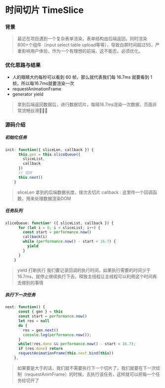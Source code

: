 # 时间切片 TimeSlice
### 背景
> 最近在项目遇到一个复杂表单渲染，表单结构由后端返回，同时渲染800+个组件（input select table upload等等），导致白屏时间超过5S，严重影响用户体验，作为一个有理想的前端，这不能忍，必须优化。

### 优化思路与结果
- 人的眼睛大约每秒可以看到 60 帧，那么就代表我们每 16.7ms 就要看到 1 帧，所以每16.7ms就要渲染一次
- requestAnimationFrame
- generator yield

> 拿到后端返回数据后，进行数据切片，每隔16.7ms渲染一次数据，页面非常流畅丝滑👻👻👻

### 源码介绍
##### 初始化任务
```javascript
init: function({ sliceLen, callback }) {
      this.gen = this.sliceQueue({
        sliceList,
        callback
      })
      // 切片
      this.next()
    }
```
>sliceLen 拿到的后端数据长度，按次去切片
callback : 这里传一个回调函数，用来处理数据渲染DOM

##### 任务队列
```javascript
sliceQueue: function* ({ sliceList, callback }) {
      for (let i = 0; i < sliceList; i++) {
        const start = performance.now()
        callback(i)
        while (performance.now() - start < 16.7) {
          yield
        }
      }
    }
```
> yield 打断执行
我们要记录回调的执行时间，如果执行需要的时间少于 16.7ms，就停止继续执行下去，释放主线程让主线程可以利用这个时间再去做别的事情

##### 执行下一次任务
```javascript
next: function() {
      const { gen } = this
      const start = performance.now()
      let res = null
      do {
        res = gen.next()
        console.log(performance.now());
      }
      while(!res.done && performance.now() - start < 16.7);
      if (res.done) return
      requestAnimationFrame(this.next.bind(this))
    },
```
> 如果要是大于的话，我们就不需要执行下一个切片了，我们就要在下一次绘制（requestAnimFrame）的时候，去执行该任务，这样就可以把每一个任务给切开了

